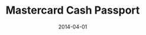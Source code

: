 ---
title: Mastercard Cash Passport
role: UX design
client: Red Ant / Mastercard
type: desktop
typedesc: Web App
description: I worked with Mastercard to design the onboarding and account management experience of its pre-paid multi-currency travel card.
date: 2014-04-01
casestudy: false
---